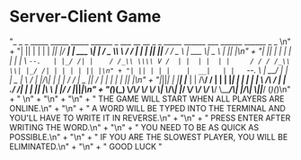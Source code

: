 # Server-Client Game


"_  _   _      _____  _____  _____   ______  _       ___ __   __  _    _  _____  ______  ___  ______ ______   _  _ \n" +
                    "| || | | |    |  ___||_   _|/  ___|  | ___ \\| |     / _ \\\\ \\ / / | |  | ||_   _||___  / / _ \\ | ___ \\|  _  \\ | || |\n" +
                    "| || | | |    | |__    | |  \\ `--.   | |_/ /| |    / /_\\ \\\\ V /  | |  | |  | |     / / / /_\\ \\| |_/ /| | | | | || |\n" +
                    "| || | | |    |  __|   | |   `--. \\  |  __/ | |    |  _  | \\ /   | |/\\| |  | |    / /  |  _  ||    / | | | | | || |\n" +
                    "|_||_| | |____| |___   | |  /\\__/ /  | |    | |____| | | | | |   \\  /\\  / _| |_ ./ /___| | | || |\\ \\ | |/ /  |_||_|\n" +
                    "(_)(_) \\_____/\\____/   \\_/  \\____/   \\_|    \\_____/\\_| |_/ \\_/    \\/  \\/  \\___/ \\_____/\\_| |_/\\_| \\_||___/   (_)(_)\n" +
                    "                                                                                                                   \n" +
                    "\n" +
                    "\n" +
                    "                                      THE GAME WILL START WHEN ALL PLAYERS ARE ONLINE.\n" +
                    "\n" +
                    "                        A WORD WILL BE TYPED INTO THE TERMINAL AND YOU'LL HAVE TO WRITE IT IN REVERSE.\n" +
                    "\n" +
                    "                                             PRESS ENTER AFTER WRITING THE WORD.\n" +
                    "\n" +
                    "                                             YOU NEED TO BE AS QUICK AS POSSIBLE.\n" +
                    "\n" +
                    "                                      IF YOU ARE THE SLOWEST PLAYER, YOU WILL BE ELIMINATED.\n" +
                    "\n" +
                    "                                                     GOOD LUCK "
